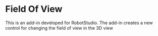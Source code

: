 # Field Of View
This is an add-in developed for RobotStudio. The add-in creates a new control for changing the field of view in the 3D view
